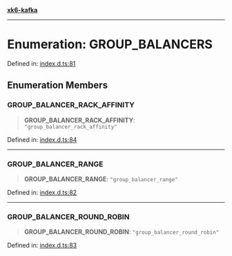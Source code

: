 [**xk6-kafka**](../README.md)

---

# Enumeration: GROUP_BALANCERS

Defined in: [index.d.ts:81](https://github.com/mostafa/xk6-kafka/blob/main/api-docs/index.d.ts#L81)

## Enumeration Members

### GROUP_BALANCER_RACK_AFFINITY

> **GROUP_BALANCER_RACK_AFFINITY**: `"group_balancer_rack_affinity"`

Defined in: [index.d.ts:84](https://github.com/mostafa/xk6-kafka/blob/main/api-docs/index.d.ts#L84)

---

### GROUP_BALANCER_RANGE

> **GROUP_BALANCER_RANGE**: `"group_balancer_range"`

Defined in: [index.d.ts:82](https://github.com/mostafa/xk6-kafka/blob/main/api-docs/index.d.ts#L82)

---

### GROUP_BALANCER_ROUND_ROBIN

> **GROUP_BALANCER_ROUND_ROBIN**: `"group_balancer_round_robin"`

Defined in: [index.d.ts:83](https://github.com/mostafa/xk6-kafka/blob/main/api-docs/index.d.ts#L83)
